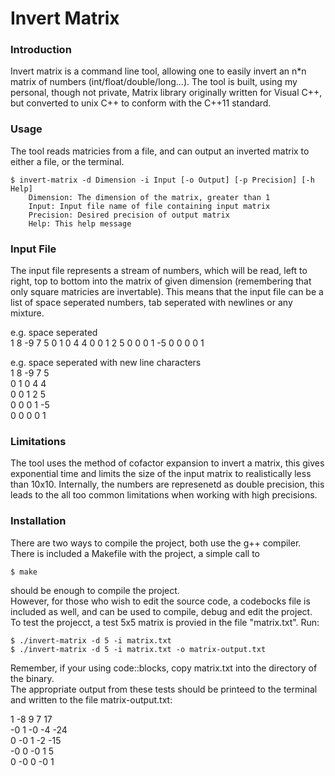 # Invert Matrix

### Introduction
Invert matrix is a command line tool, allowing one to easily invert an n*n matrix of numbers (int/float/double/long...).
The tool is built, using my personal, though not private, Matrix library originally written for Visual C++, but converted to unix C++ to conform with the C++11 standard.

### Usage
The tool reads matricies from a file, and can output an inverted matrix to either a file, or the terminal.

    $ invert-matrix -d Dimension -i Input [-o Output] [-p Precision] [-h Help]
        Dimension: The dimension of the matrix, greater than 1
        Input: Input file name of file containing input matrix
        Precision: Desired precision of output matrix
        Help: This help message

### Input File
The input file represents a stream of numbers, which will be read, left to right, top to bottom into the matrix of given dimension (remembering that only square matricies are invertable). This means that the input file can be a list of space seperated numbers, tab seperated with newlines or any mixture.

e.g. space seperated\
1	8	-9	7	5
0	1	0	4	4
0	0	1	2	5
0	0	0	1	-5
0	0	0	0	1

e.g. space seperated with new line characters\
1	8	-9	7	5\
0	1	0	4	4\
0	0	1	2	5\
0	0	0	1	-5\
0	0	0	0	1

### Limitations
The tool uses the method of cofactor expansion to invert a matrix, this gives exponential time and limits the size of the input matrix to realistically less than 10x10. Internally, the numbers are represenetd as double precision, this leads to the all too common limitations when working with high precisions.

### Installation
There are two ways to compile the project, both use the g++ compiler. There is included a Makefile with the project, a simple call to 

    $ make
 should be enough to compile the project.\
 However, for those who wish to edit the source code, a codebocks file is included as well, and can be used to compile, debug and edit the project.\
To test the projecct, a test 5x5 matrix is provied in the file "matrix.txt". Run:
 
    $ ./invert-matrix -d 5 -i matrix.txt
    $ ./invert-matrix -d 5 -i matrix.txt -o matrix-output.txt
Remember, if your using code::blocks, copy matrix.txt into the directory of the binary.\
The appropriate output from these tests should be printeed to the terminal and written to the file matrix-output.txt:

1	-8	9	7	17\
-0	1	-0	-4	-24	\
0	-0	1	-2	-15\
-0	0	-0	1	5\
0	-0	0	-0	1	

